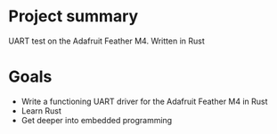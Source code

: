 # Project summary
UART test on the Adafruit Feather M4. Written in Rust

# Goals
- Write a functioning UART driver for the Adafruit Feather M4 in Rust
- Learn Rust
- Get deeper into embedded programming
